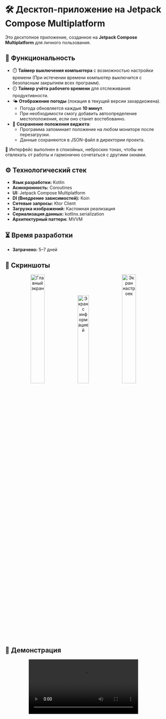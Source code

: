 # 🛠️ Десктоп-приложение на Jetpack Compose Multiplatform

Это десктопное приложение, созданное на **Jetpack Compose Multiplatform** для личного пользования.

## 🚀 Функциональность
- ⏱️ **Таймер выключения компьютера** с возможностью настройки времени (При истечении времени компьютер выключится с безопасным закрытием всех программ).  
- ⏲️ **Таймер учёта рабочего времени** для отслеживания продуктивности.  
- 🌤️ **Отображение погоды** (локация в текущей версии захардкожена).  
    - Погода обновляется каждые **10 минут**.  
    - При необходимости смогу добавить автоопределение местоположения, если оно станет востебованно.  
- 💾 **Сохранение положения виджета**:  
    - Программа запоминает положение на любом мониторе после перезагрузки.  
    - Данные сохраняются в JSON-файл в директории проекта.  

🎨 Интерфейс выполнен в спокойных, неброских тонах, чтобы не отвлекать от работы и гармонично сочетаться с другими окнами.

## ⚙️ Технологический стек 

- **Язык разработки:** Kotlin  
- **Асинхронность:** Coroutines  
- **UI:** Jetpack Compose Multiplatform  
- **DI (Внедрение зависимостей):** Koin  
- **Сетевые запросы:** Ktor Client  
- **Загрузка изображений:** Кастомная реализация  
- **Сериализация данных:** kotlinx.serialization  
- **Архитектурный паттерн:** MVVM  

## ⏳ Время разработки

- **Затрачено:** 5–7 дней  

## 📸 Скриншоты 

<p align="center">
  <img src="https://github.com/user-attachments/assets/5b0d1d27-3134-4ed3-8475-5be191e61316" alt="Главный экран" width="30%" />
  <img src="https://github.com/user-attachments/assets/a28d33e8-dc73-4005-8068-1291546ee270" alt="Экран с информацией" width="27%" />
  <img src="https://github.com/user-attachments/assets/3eba84c3-690b-4801-824a-4f959b73ab1f" alt="Экран настроек" width="30%" />
</p>


## 🎥 Демонстрация

<div align="center">
  <a>
    <video src="https://github.com/user-attachments/assets/c78824a9-bec5-425f-a403-5991d0e88bc7" controls width="70%"></video>
  </a>
</div>
